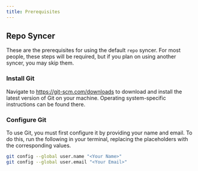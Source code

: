 ```yaml
---
title: Prerequisites
---
```


## Repo Syncer

These are the prerequisites for using the default `repo` syncer. For most people, these steps will be required, but if you plan on using another syncer, you may skip them.

### Install Git

Navigate to https://git-scm.com/downloads to download and install the latest version of Git on your machine. Operating system-specific instructions can be found there.

### Configure Git

To use Git, you must first configure it by providing your name and email. To do this, run the following in your terminal, replacing the placeholders with the corresponding values.

```sh
git config --global user.name "<Your Name>"
git config --global user.email "<Your Email>"
```
